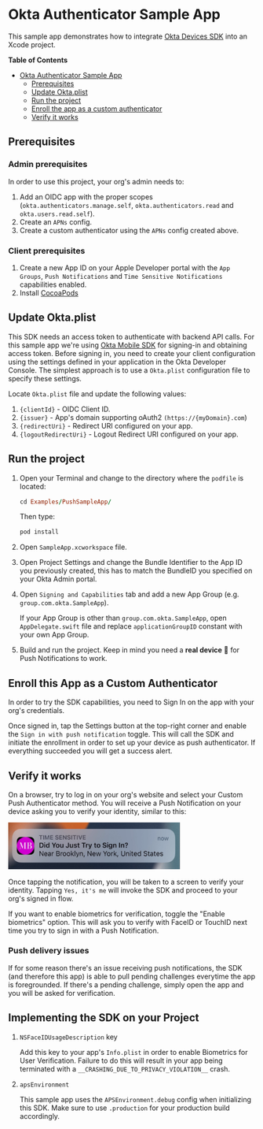 #  Okta Authenticator Sample App

This sample app demonstrates how to integrate [Okta Devices SDK](https://github.com/okta/okta-devices-swift) into an Xcode project.

**Table of Contents**
- [Okta Authenticator Sample App](#okta-authenticator-sample-app)
  - [Prerequisites](#prerequisites)
  - [Update Okta.plist](#updating-plist)
  - [Run the project](#running)
  - [Enroll the app as a custom authenticator](#enrolling)
  - [Verify it works](#verify-it-works)
  
## Prerequisites
### Admin prerequisites
In order to use this project, your org's admin needs to:
1. Add an OIDC app with the proper scopes (`okta.authenticators.manage.self`, `okta.authenticators.read` and `okta.users.read.self`).
2. Create an `APNs` config.
3. Create a custom authenticator using the `APNs` config created above.

### Client prerequisites
1. Create a new App ID on your Apple Developer portal with the `App Groups`, `Push Notifications` and `Time Sensitive Notifications` capabilities enabled.
2. Install [CocoaPods](http://cocoapods.org)

## Update Okta.plist
This SDK needs an access token to authenticate with backend API calls. For this sample app we're using [Okta Mobile SDK](https://github.com/okta/okta-mobile-swift) for signing-in and obtaining access token. Before signing in, you need to create your client configuration using the settings defined in your application in the Okta Developer Console. The simplest approach is to use a `Okta.plist` configuration file to specify these settings.

Locate `Okta.plist` file and update the following values:
1. `{clientId}` - OIDC Client ID.
2. `{issuer}` - App's domain supporting oAuth2 `(https://{myDomain}.com`)
3. `{redirectUri}` - Redirect URI configured on your app.
4. `{logoutRedirectUri}` - Logout Redirect URI configured on your app.

## Run the project
1. Open your Terminal and change to the directory where the `podfile` is located:
    ```ruby
    cd Examples/PushSampleApp/
    ```
    Then type:
    ```ruby
    pod install
    ```

2. Open `SampleApp.xcworkspace` file.

3. Open Project Settings and change the Bundle Identifier to the App ID you previously created, this has to match the BundleID you specified on your Okta Admin portal.

4. Open `Signing and Capabilities` tab and add a new App Group (e.g. `group.com.okta.SampleApp`).

    If your App Group is other than `group.com.okta.SampleApp`, open `AppDelegate.swift` file and replace `applicationGroupID` constant with your own App Group.

5. Build and run the project. Keep in mind you need a **real device** 📲 for Push Notifications to work.

## Enroll this App as a Custom Authenticator

In order to try the SDK capabilities, you need to Sign In on the app with your org's credentials.

Once signed in, tap the Settings button at the top-right corner and enable the `Sign in with push notification` toggle. This will call the SDK and initiate the enrollment in order to set up your device as push authenticator. If everything succeeded you will get a success alert.

## Verify it works
On a browser, try to log in on your org's website and select your Custom Push Authenticator method. You will receive a Push Notification on your device asking you to verify your identity, similar to this:

<img src="./resources/push.png" width="350">

Once tapping the notification, you will be taken to a screen to verify your identity. Tapping `Yes, it's me` will invoke the SDK and proceed to your org's signed in flow.

If you want to enable biometrics for verification, toggle the "Enable biometrics" option. This will ask you to verify with FaceID or TouchID next time you try to sign in with a Push Notification. 

### Push delivery issues
If for some reason there's an issue receiving push notifications, the SDK (and therefore this app) is able to pull pending challenges everytime the app is foregrounded. If there's a pending challenge, simply open the app and you will be asked for verification.


## Implementing the SDK on your Project
1. `NSFaceIDUsageDescription` key

    Add this key to your app's `Info.plist` in order to enable Biometrics for User Verification. Failure to do this will result in your app being terminated with a `__CRASHING_DUE_TO_PRIVACY_VIOLATION__` crash. 

2. `apsEnvironment`

    This sample app uses the `APSEnvironment.debug` config when initializing this SDK. Make sure to use `.production` for your production build accordingly.
